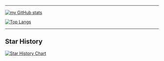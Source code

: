 ***
[![my GitHub stats](https://github-readme-stats.vercel.app/api?username=HwzLoveDz&show_icons=true&theme=synthwave)](https://github.com/anuraghazra/github-readme-stats)

[![Top Langs](https://github-readme-stats.vercel.app/api/top-langs/?username=HwzLoveDz&layout=compact&theme=synthwave)](https://github.com/anuraghazra/github-readme-stats)
***

## Star History
[![Star History Chart](https://api.star-history.com/svg?repos=HwzLoveDz/AXP173-PMIC&type=Date)](https://star-history.com/#HwzLoveDz/AXP173-PMIC&Date)
